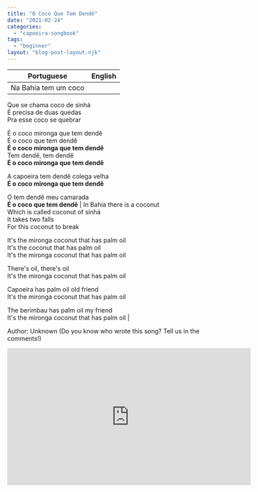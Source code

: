```yaml
---
title: "O Coco Que Tem Dendê"
date: "2021-02-24"
categories: 
  - "capoeira-songbook"
tags: 
  - "beginner"
layout: "blog-post-layout.njk"
---
```


| Portuguese | English |
| --- | --- |
| Na Bahia tem um coco  
Que se chama coco de sinhá  
É precisa de duas quedas  
Pra esse coco se quebrar  
  
É o coco mironga que tem dendê  
É o coco que tem dendê  
**É o coco mironga que tem dendê**  
Tem dendê, tem dendê  
****É o coco mironga que tem dendê****  
  
A capoeira tem dendê colega velha  
****É o coco mironga que tem dendê****  
  
O tem dendê meu camarada  
**É o coco que tem dendê** | In Bahia there is a coconut  
Which is called coconut of sinhá  
It takes two falls  
For this coconut to break  
  
It's the mironga coconut that has palm oil  
It's the coconut that has palm oil  
It's the mironga coconut that has palm oil  
  
There's oil, there's oil  
It's the mironga coconut that has palm oil  
  
Capoeira has palm oil old friend  
It's the mironga coconut that has palm oil  
  
The berimbau has palm oil my friend  
It's the mironga coconut that has palm oil |

<figcaption>

Author: Unknown (Do you know who wrote this song? Tell us in the comments!)

</figcaption>

<iframe width="560" height="315" src="https://www.youtube.com/embed/_2knBGqZRzE" title="YouTube video player" frameborder="0" allow="accelerometer; autoplay; clipboard-write; encrypted-media; gyroscope; picture-in-picture" allowfullscreen></iframe>
